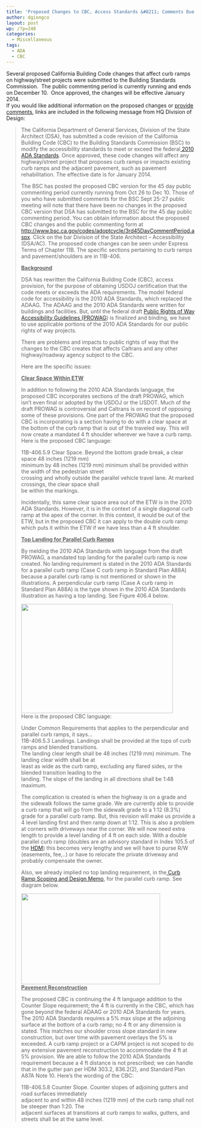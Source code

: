 ```yaml
---
title: 'Proposed Changes to CBC, Access Standards &#8211; Comments Due 12/10'
author: dgiongco
layout: post
wp: /?p=248
categories:
  - Miscellaneous
tags:
  - ADA
  - CBC
---
```

Several proposed California Building Code changes that affect curb ramps on highway/street projects were submitted to the Building Standards Commission.  The public commenting period is currently running and ends on December 10.  Once approved, the changes will be effective January 2014.  
If you would like additional information on the proposed changes or <a href="http://www.bsc.ca.gov/codes/adoptcycle/3rd45DayCommentPeriod.aspx" target="_blank">provide comments</a>, links are included in the following message from HQ Division of Design:

<!--more-->

> The California Department of General Services, Division of the State Architect (DSA), has submitted a code revision of the California Building Code (CBC) to the Building Standards Commission (BSC) to modify the accessibility standards to meet or exceed the federal<a href="http://www.ada.gov/2010ADAstandards_index.htm" target="_blank"> 2010 ADA Standards</a>. Once approved, these code changes will affect any highway/street project that proposes curb ramps or impacts existing curb ramps and the adjacent pavement, such as pavement rehabilitation. The effective date is for January 2014.
> 
> The BSC has posted the proposed CBC version for the 45 day public commenting period currently running from Oct 26 to Dec 10. Those of you who have submitted comments for the BSC Sept 25-27 public meeting will note that there have been no changes in the proposed CBC version that DSA has submitted to the BSC for the 45 day public commenting period. You can obtain information about the proposed CBC changes and the public commenting form at <a href="http://www.bsc.ca.gov/codes/adoptcycle/3rd45DayCommentPeriod.aspx" target="_blank">http://www.bsc.ca.gov/codes/adoptcycle/3rd45DayCommentPeriod.aspx</a>. Click on the bar Division of the State Architect &#8211; Accessibility (DSA/AC). The proposed code changes can be seen under Express Terms of Chapter 11B. The specific sections pertaining to curb ramps and pavement/shoulders are in 11B-406.
> 
> <span style="text-decoration:underline;"><strong>Background</strong></span>
> 
> DSA has rewritten the California Building Code (CBC), access provision, for the purpose of obtaining USDOJ certification that the code meets or exceeds the ADA requirements. The model federal code for accessibility is the 2010 ADA Standards, which replaced the ADAAG. The ADAAG and the 2010 ADA Standards were written for buildings and facilities. But, until the federal draft <a href="http://www.access-board.gov/prowac/nprm.htm" target="_blank">Public Rights of Way Accessibility Guidelines (PROWAG</a>) is finalized and binding, we have to use applicable portions of the 2010 ADA Standards for our public rights of way projects.
> 
> There are problems and impacts to public rights of way that the changes to the CBC creates that affects Caltrans and any other highway/roadway agency subject to the CBC.
> 
> Here are the specific issues:
> 
> <span style="text-decoration:underline;"><strong>Clear Space Within ETW</strong></span>
> 
> In addition to following the 2010 ADA Standards language, the proposed CBC incorporates sections of the draft PROWAG, which isn&#8217;t even final or adopted by the USDOJ or the USDOT. Much of the draft PROWAG is controversial and Caltrans is on record of opposing some of these provisions. One part of the PROWAG that the proposed CBC is incorporating is a section having to do with a clear space at the bottom of the curb ramp that is out of the traveled way. This will now create a mandated 4 ft shoulder wherever we have a curb ramp. Here is the proposed CBC language:
> 
> 11B-406.5.9 Clear Space. Beyond the bottom grade break, a clear space 48 inches (1219 mm)  
> minimum by 48 inches (1219 mm) minimum shall be provided within the width of the pedestrian street  
> crossing and wholly outside the parallel vehicle travel lane. At marked crossings, the clear space shall  
> be within the markings.
> 
> Incidentally, this same clear space area out of the ETW is in the 2010 ADA Standards. However, it is in the context of a single diagonal curb ramp at the apex of the corner. In this context, it would be out of the ETW, but in the proposed CBC it can apply to the double curb ramp which puts it within the ETW if we have less than a 4 ft shoulder.
> 
> **<span style="text-decoration:underline;">Top Landing for Parallel Curb Ramps</span>**
> 
> By melding the 2010 ADA Standards with language from the draft PROWAG, a mandated top landing for the parallel curb ramp is now created. No landing requirement is stated in the 2010 ADA Standards for a parallel curb ramp (Case C curb ramp in Standard Plan A88A) because a parallel curb ramp is not mentioned or shown in the illustrations. A perpendicular curb ramp (Case A curb ramp in Standard Plan A88A) is the type shown in the 2010 ADA Standards illustration as having a top landing. See Figure 406.4 below.
> 
> [<img title="cbc1" height="291" alt="" width="404" class="aligncenter size-full wp-image-773" src="http://localhost:8888/wp-content/uploads/2014/02/cbc1.png" />][1]  
> Here is the proposed CBC language:
> 
> Under Common Requirements that applies to the perpendicular and parallel curb ramps, it says&#8230;  
> 11B-406.5.3 Landings. Landings shall be provided at the tops of curb ramps and blended transitions.  
> The landing clear length shall be 48 inches (1219 mm) minimum. The landing clear width shall be at  
> least as wide as the curb ramp, excluding any flared sides, or the blended transition leading to the  
> landing. The slope of the landing in all directions shall be 1:48 maximum.
> 
> The complication is created is when the highway is on a grade and the sidewalk follows the same grade. We are currently able to provide a curb ramp that will go from the sidewalk grade to a 1:12 (8.3%) grade for a parallel curb ramp. But, this revision will make us provide a 4 level landing first and then ramp down at 1:12. This is also a problem at corners with driveways near the corner. We will now need extra length to provide a level landing of 4 ft on each side. With a double parallel curb ramp (doubles are an advisory standard in Index 105.5 of the <a href="http://www.dot.ca.gov/hq/oppd/hdm/hdmtoc.htm" target="_blank">HDM</a>) this becomes very lengthy and we will have to purse R/W (easements, fee,..) or have to relocate the private driveway and probably compensate the owner.
> 
> Also, we already implied no top landing requirement, in the<a href="http://www.dot.ca.gov/hq/oppd/design/Additional-Guidelines-on-Curb-Ramp-Scoping-and-Design.pdf" target="_blank"> Curb Ramp Scoping and Design Memo</a>, for the parallel curb ramp. See diagram below.
> 
> [<img title="cbc2" height="242" alt="" width="370" class="aligncenter size-full wp-image-774" src="http://localhost:8888/wp-content/uploads/2014/02/cbc2.png" />][2]  
> <span style="text-decoration:underline;"><strong>Pavement Reconstruction</strong></span>
> 
> The proposed CBC is continuing the 4 ft language addition to the Counter Slope requirement; the 4 ft is currently in the CBC, which has gone beyond the federal ADAAG or 2010 ADA Standards for years. The 2010 ADA Standards requires a 5% max slope at the adjoining surface at the bottom of a curb ramp; no 4 ft or any dimension is stated. This matches our shoulder cross slope standard in new construction, but over time with pavement overlays the 5% is exceeded. A curb ramp project or a CAPM project is not scoped to do any extensive pavement reconstruction to accommodate the 4 ft at 5% provision. We are able to follow the 2010 ADA Standards requirement because a 4 ft distance is not prescribed; we can handle that in the gutter pan per HDM 303.2, 836.2(2), and Standard Plan A87A Note 10. Here&#8217;s the wording of the CBC:
> 
> 11B-406.5.8 Counter Slope. Counter slopes of adjoining gutters and road surfaces immediately  
> adjacent to and within 48 inches (1219 mm) of the curb ramp shall not be steeper than 1:20. The  
> adjacent surfaces at transitions at curb ramps to walks, gutters, and streets shall be at the same level.

 [1]: http://localhost:8888/wp-content/uploads/2014/02/cbc1.png
 [2]: http://localhost:8888/wp-content/uploads/2014/02/cbc2.png